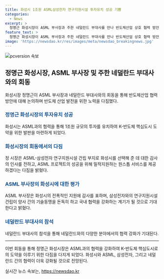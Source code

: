 ```yaml
---
title: 화성시 1조원 ASML삼성전자 연구지원시설 투자유치 성공 기쁨
categories:
  - News
excerpt: >
  정명근 화성시장이 ASML 부사장과 주한 네덜란드 부대사를 만나 반도체산업 상호 협력 방안을 논의했다. ASML의 화성 New 캠퍼스와 ASML-삼성전자 연구지원시설 건립 부지로의 화성시 선택에 대한 감사를 표시하며, 국내 반도체 기술 센터 유치를 위한 정부의 적극적인 지원과 조언을 요청했다. 이에 ASML 부사장은 화성시의 전폭적인 지원에 감사를 표하고, 삼성전자와의 기술동맹 및 국내 기업과의 협력 강화를 기대한다. 이번 면담은 네덜란드와의 교류협력을 확대할 수 있는 계기가 될 것으로 기대된다.
feature_text: >
  정명근 화성시장이 ASML 부사장과 주한 네덜란드 부대사를 만나 반도체산업 상호 협력 방안을 논의했다. ASML의 화성 New 캠퍼스와 ASML-삼성전자 연구지원시설 건립 부지로의 화성시 선택에 대한 감사를 표시하며, 국내 반도체 기술 센터 유치를 위한 정부의 적극적인 지원과 조언을 요청했다. 이에 ASML 부사장은 화성시의 전폭적인 지원에 감사를 표하고, 삼성전자와의 기술동맹 및 국내 기업과의 협력 강화를 기대한다. 이번 면담은 네덜란드와의 교류협력을 확대할 수 있는 계기가 될 것으로 기대된다.
image: 'https://newsdao.kr/res/images/meta/newsdao_breakingnews.jpg'
---
```


<p><img src="https://newsdao.kr/res/images/meta/newsdao_breakingnews.jpg" alt="pcversion 속보" /></p>

<h2 data-ke-size="size26">정명근 화성시장, ASML 부사장 및 주한 네덜란드 부대사와의 회동</h2>

<p data-ke-size="size16">화성시장 정명근이 ASML 부사장과 네덜란드 부대사와의 회동을 통해 반도체산업 협력 방안에 대해 논의하며 반도체 산업 발전을 위한 노력을 다짐했다.</p>

<h3><b><span style="color: #1a5490;">정명근 화성시장의 투자유치 성공</span></b></h3>

<p>화성시는 ASML과의 협력을 통해 1조원 규모의 투자를 유치하여 K-반도체 핵심도시 도약을 위한 발판을 마련하게 되었다.</p>

<h3><b><span style="color: #1a5490;">화성시장의 회동에서의 다짐</span></b></h3>

<p>정 시장은 ASML-삼성전자 연구지원시설 건립 부지로 화성시를 선택해 준 데 대한 감사의 인사를 전하고, ASML 프로젝트의 성공을 위해 밀착지원하는 원스톱 서비스를 제공하겠다는 다짐을 밝혔다.</p>

<h3><b><span style="color: #1a5490;">ASML 부사장의 화성시에 대한 평가</span></b></h3>

<p>ASML 부사장은 화성시의 전폭적인 지원에 감사를 표하며, 삼성전자와의 연구지원시설 건립이 양사 간의 기술동맹을 돈독히 하고 국내 협력을 강화하는 계기가 될 것으로 기대한다고 밝혔다.</p>

<h3><b><span style="color: #1a5490;">네덜란드 부대사의 참석</span></b></h3>

<p>네덜란드 부대사의 참석을 통해 네덜란드와의 다양한 분야에서의 협력 강화가 기대된다.</p>

<hr>

<p>이번 회동을 통해 정명근 화성시장은 ASML과의 협력을 강화하여 K-반도체 핵심도시로의 도약을 이루기 위한 다짐을 다지게 되었다. 화성시와 ASML, 삼성전자, 그리고 네덜란드 간의 협력이 더욱 강화될 것으로 전망된다.</p>
실시간 뉴스 속보는, <a href="https://newsdao.kr" rel="dofollow">https://newsdao.kr</a>


